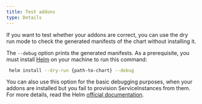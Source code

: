 ```yaml
---
title: Test addons
type: Details
---
```


If you want to test whether your addons are correct, you can use the dry run mode to check the generated manifests of the chart without installing it.

The `--debug` option prints the generated manifests. As a prerequisite, you must install [Helm](https://github.com/kubernetes/helm) on your machine to run this command:

```bash
 helm install --dry-run {path-to-chart} --debug
```

You can also use this option for the basic debugging purposes, when your addons are installed but you fail to provision ServiceInstances from them. For more details, read the Helm [official documentation](https://helm.sh/docs/chart_template_guide/debugging/).
